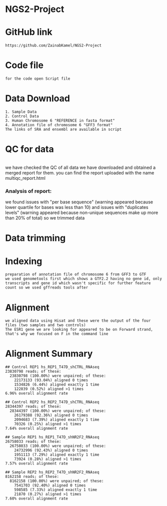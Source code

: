 # NGS2-Project

# GitHub link
```
https://github.com/ZainabKamel/NGS2-Project
```
# Code file
```
for the code open Script file
```
# Data Download
```
1. Sample Data 
2. Control Data
3. Human Chromosome 6 "REFERENCE in fasta format"
4. Annotation file of chromosome 6 "GFF3 format" 
The links of SRA and ensembl are available in script 
```
# QC for data
```
```
we have checked the QC of all data we have downloaded and obtained a merged report for them. 
you can find the report uploaded with the name multiqc_report.html

### Analysis of report: 
we found issues with "per base sequence"  (warning appeared because lower quartile for bases was less than 10) and issues with "duplicates levels" (warning appeared because non-unique sequences make up more than 20% of total) so we trimmed data 

# Data trimming 

# Indexing 
```
preparation of annotation file of chromosome 6 from GFF3 to GTF 
we used genometools first which shows a GTF2.2 having no gene id, only transcripts and gene id which wasn't specific for further feature count so we used gffreads tools after 
```
# Alignment 
```
we aligned data using Hisat and these were the output of the four files (two samples and two controls)
The ESR1 gene we are looking for appeared to be on Forward strand, that's why we focused on F in the command line 
```
# Alignment Summary
```
## Control REP1 hs_REP1_T47D_shCTRL_RNAseq
23830798 reads; of these:
  23830798 (100.00%) were unpaired; of these:
    22173133 (93.04%) aligned 0 times
    1534826 (6.44%) aligned exactly 1 time
    122839 (0.52%) aligned >1 times
6.96% overall alignment rate

## Control REP2 hs_REP2_T47D_shCTRL_RNAseq
28344397 reads; of these:
  28344397 (100.00%) were unpaired; of these:
    26179388 (92.36%) aligned 0 times
    2094683 (7.39%) aligned exactly 1 time
    70326 (0.25%) aligned >1 times
7.64% overall alignment rate

## Sample REP1 hs_REP1_T47D_shNR2F2_RNAseq
26758033 reads; of these:
  26758033 (100.00%) were unpaired; of these:
    24732996 (92.43%) aligned 0 times
    1951113 (7.29%) aligned exactly 1 time
    73924 (0.28%) aligned >1 times
7.57% overall alignment rate

## Sample REP2 hs_REP2_T47D_shNR2F2_RNAseq
8162158 reads; of these:
  8162158 (100.00%) were unpaired; of these:
    7541703 (92.40%) aligned 0 times
    598585 (7.33%) aligned exactly 1 time
    21870 (0.27%) aligned >1 times
7.60% overall alignment rate
```
